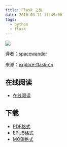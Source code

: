 ```yaml
---
title: Flask 之旅
date: 2016-03-11 11:49:00
tags:
  - python
  - flask
---
```


![](https://ek8whxe.cloudimg.io/s/width/226/https://www.gitbook.com/cover/book/wizardforcel/explore-flask.jpg?build=1452162345819&v=12.0.4)

译者：[spacewander](https://github.com/spacewander)

来源：[explore-flask-cn](https://github.com/spacewander/explore-flask-zh)

<!--more-->

## 在线阅读 ##

+ [在线阅读](https://www.gitbook.com/book/wizardforcel/explore-flask/details)

## 下载 ##

+ [PDF格式](https://www.gitbook.com/download/pdf/book/wizardforcel/explore-flask)
+ [EPUB格式](https://www.gitbook.com/download/epub/book/wizardforcel/explore-flask)
+ [MOBI格式](https://www.gitbook.com/download/mobi/book/wizardforcel/explore-flask)
